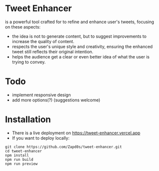 # Tweet Enhancer
is a powerful tool crafted for to refine and enhance user's tweets, focusing on these aspects:
- the idea is not to generate content, but to suggest improvements to increase the quality of content.
- respects the user's unique style and creativity, ensuring the enhanced tweet still reflects their original intention.
- helps the audience get a clear or even better idea of what the user is trying to convey.

# Todo
- implement responsive design
- add more options(?) (suggestions welcome)


# Installation
- There is a live deployment on https://tweet-enhancer.vercel.app
- If you want to deploy locally:
```properties
git clone https://github.com/Zapd0s/tweet-enhancer.git
cd tweet-enhancer
npm install
npm run build
npm run preview
```